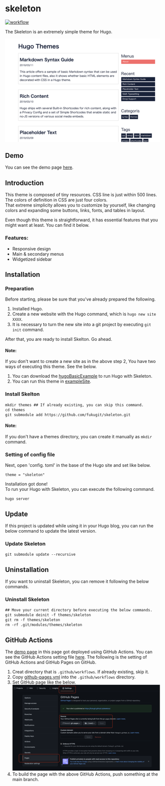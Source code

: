 # skeleton
[![workflow](https://github.com/fukugit/skeleton/actions/workflows/github-pages.yml/badge.svg)](https://github.com/fukugit/skeleton/actions)  

The Skeleton is an extremely simple theme for Hugo.  

![image](./images/screenshot.png)

## Demo
You can see the demo page [here](https://fukugit.github.io/skeleton/).  

## Introduction
This theme is composed of tiny resources. CSS line is just within 500 lines. The colors of definition in CSS are just four colors.  
That extreme simplicity allows you to customize by yourself, like changing colors and expanding some buttons, links, fonts, and tables in layout.  

Even though this theme is straightforward, it has essential features that you might want at least. You can find it below.  

### Features:
- Responsive design
- Main & secondary menus
- Widgetized sidebar

## Installation
### Preparation
Before starting, please be sure that you've already prepared the following.  
1. Installed Hugo.
1. Create a new website with the Hugo command, which is ```hugo new site XXXX```. 
1. It is necessary to turn the new site into a git project by executing ```git init``` command.  

After that, you are ready to install Skelton. Go ahead.

#### Note:
If you don't want to create a new site as in the above step 2, You have two ways of executing this theme. See the below.  

1. You can download the [hugoBasicExample](https://github.com/gohugoio/hugoBasicExample) to run Hugo with Skeleton.  
1. You can run this theme in [exampleSite](./exampleSite). 

### Install Skelton
```
mkdir themes ## If already existing, you can skip this command.
cd themes
git submodule add https://github.com/fukugit/skeleton.git
```

#### Note:
If you don't have a themes directory, you can create it manually as ```mkdir``` command.  

### Setting of config file
Next, open 'config. toml' in the base of the Hugo site and set like below.  
```
theme = "skeleton"
```

Installation got done!  
To run your Hugo with Skeleton, you can execute the following command.  
```
hugo server
```

## Update
If this project is updated while using it in your Hugo blog, you can run the below command to update the latest version.  
### Update Skeleton
```
git submodule update --recursive
```

## Uninstallation
If you want to uninstall Skeleton, you can remove it following the below commands.
### Uninstall Skeleton
```
## Move your current directory before executing the below commands.
git submodule deinit -f themes/skeleton
git rm -f themes/skeleton
rm -rf .git/modules/themes/skeleton
```

## GitHub Actions
The [demo page](https://fukugit.github.io/skeleton/) in this page got deployed using GitHub Actions. You can see the GitHub Actions setting file [here](./.github/workflows/github-pages.yml). The following is the setting of GitHub Actions and GitHub Pages on GitHub.  
1. Creat directory that is ```.github/workflows```. If already existing, skip it.  
1. Copy [github-pages.yml](./.github/workflows/github-pages.yml) into the ```.github/workflows``` directory.  
1. Set GitHub page like the below.  
![image](./images/GitHupPage.png)
1. To build the page with the above GitHub Actions, push something at the main branch.  
